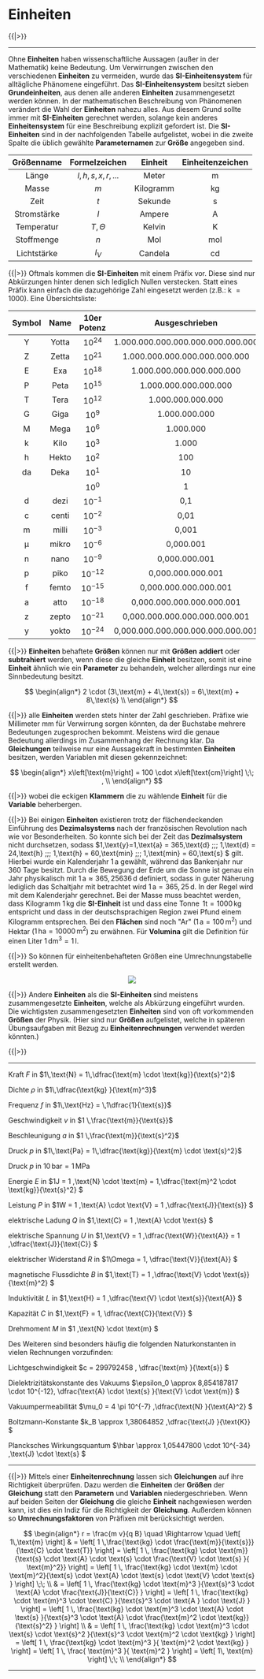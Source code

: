 <!--
version:  0.0.1
language: de
narrator: Deutsch Female

@style
main > *:not(:last-child) {
  margin-bottom: 3rem;
}

input {
    text-align: center;
}

.flex-container {
    display: flex;
    flex-wrap: wrap;
    align-items: stretch;
    gap: 20px;
}

.flex-child {
    flex: 1;
    min-width: 350px;
    margin-right: 20px;
}

@media (max-width: 400px) {
    .flex-child {
        flex: 100%;
        margin-right: 0;
    }
}
@end

formula: \carry   \textcolor{red}{\scriptsize #1}
formula: \digit   \rlap{\carry{#1}}\phantom{#2}#2
formula: \permil  \text{‰}

import: https://raw.githubusercontent.com/LiaTemplates/Tikz-Jax/main/README.md

script: https://cdn.jsdelivr.net/gh/LiaTemplates/Tikz-Jax@main/dist/index.js


tags: Erklärung, Einheiten

comment: In diesem Abschnitt werden die Einheiten und deren Anwendungen erklärt.

author: Martin Lommatzsch

-->

# Einheiten



{{|>}}
********************************

Ohne **Einheiten** haben wissenschaftliche Aussagen (außer in der Mathematik) keine Bedeutung. Um Verwirrungen zwischen den verschiedenen **Einheiten** zu vermeiden, wurde das **SI-Einheitensystem** für alltägliche Phänomene eingeführt. Das **SI-Einheitensystem** besitzt sieben **Grundeinheiten**, aus denen alle anderen **Einheiten** zusammengesetzt werden können. In der mathematischen Beschreibung von Phänomenen verändert die Wahl der **Einheiten** nahezu alles. Aus diesem Grund sollte immer mit **SI-Einheiten** gerechnet werden, solange kein anderes **Einheitensystem** für eine Beschreibung explizit gefordert ist. Die **SI-Einheiten** sind in der nachfolgenden Tabelle aufgelistet, wobei in die zweite Spalte die üblich gewählte **Parameternamen** zur **Größe** angegeben sind.



| Größenname      |  Formelzeichen  |         Einheit  |  Einheitenzeichen |
|:----:|:----:|:----:|:----:|
| Länge |  $l,h,s,x,r,...$     |  Meter  |  m |
| Masse |  $m$      |  Kilogramm  |  kg |
| Zeit |  $t$      |  Sekunde  |  s |
| Stromstärke |  $I$      |  Ampere |  A |
| Temperatur |  $T,\Theta$      |  Kelvin  |  K |
| Stoffmenge |  $n$      |  Mol  |  mol |
| Lichtstärke |  $I_V$     |  Candela  |  cd |



{{|>}} Oftmals kommen die **SI-Einheiten** mit einem Präfix vor. Diese sind nur Abkürzungen hinter denen sich lediglich Nullen verstecken. Statt eines Präfix kann einfach die dazugehörige Zahl eingesetzt werden (z.B.: k $= 1000$). Eine Übersichtsliste:




<!-- data-type="none" data-sortable="false" -->
|Symbol | Name | 10er Potenz | Ausgeschrieben | Sprachlich   			 |
|:----:|:----:|:----:|:----:|:----:|
|Y | Yotta | $10^{24}$ | 1.000.000.000.000.000.000.000.000 | Quadrillion   			 |
|Z | Zetta | $10^{21}$ | 1.000.000.000.000.000.000.000  | Trilliade   			 |
|E | Exa  | $10^{18}$ | 1.000.000.000.000.000.000  | Trillion   			 |
|P | Peta | $10^{15}$ | 1.000.000.000.000.000  | Billarde   			 |
|T | Tera | $10^{12}$ | 1.000.000.000.000  | Billion   			 |
|G | Giga | $10^{9}$ | 1.000.000.000  | Milliarde   			 |
|M | Mega | $10^{6}$ | 1.000.000  | Million   			 | 
|k | Kilo | $10^{3}$ | 1.000  | Tausend   			 | 
|h | Hekto | $10^{2}$ | 100  | Hundert   			 |  
|da | Deka | $10^{1}$ | 10  | Zehn   			 |
|   |      | $10^{0}$ | 1  | Eins  			 | 
|d | dezi | $10^{-1}$ | 0,1  | Zehntel   			 |
|c | centi | $10^{-2}$ | 0,01  | Hundertstel   			 |
|m | milli | $10^{-3}$ | 0,001  | Tausendstel   			 |
|µ | mikro | $10^{-6}$ | 0,000.001  | Millionstel   			 |
|n | nano | $10^{-9}$ | 0,000.000.001  | Milliardstel   			 |
|p | piko | $10^{-12}$ | 0,000.000.000.001  | Billionstel   			 |
|f | femto | $10^{-15}$ | 0,000.000.000.000.001  | Billiardstel   			 |
|a | atto | $10^{-18}$ | 0,000.000.000.000.000.001  | Trillionstel   			 |
|z | zepto | $10^{-21}$ | 0,000.000.000.000.000.000.001  | Trilliardstel   			 |
|y | yokto | $10^{-24}$ | 0,000.000.000.000.000.000.000.001  | Quadrillionstel   			 |





{{|>}} **Einheiten** behaftete **Größen** können nur mit **Größen** **addiert** oder **subtrahiert** werden, wenn diese die gleiche **Einheit** besitzen, somit ist eine **Einheit** ähnlich wie ein **Parameter** zu behandeln, welcher allerdings nur eine Sinnbedeutung besitzt. 




$$
\begin{align*}
		2 \cdot (3\,\text{m} + 4\,\text{s}) = 6\,\text{m} + 8\,\text{s} \\
  \end{align*}
$$




{{|>}} alle **Einheiten** werden stets hinter der Zahl geschrieben. Präfixe wie Millimeter mm für Verwirrung sorgen könnten, da der Buchstabe mehrere Bedeutungen zugesprochen bekommt. Meistens wird die genaue Bedeutung allerdings im Zusammenhang der Rechnung klar. Da **Gleichungen** teilweise nur eine Aussagekraft in bestimmten **Einheiten** besitzen, werden Variablen mit diesen gekennzeichnet:


$$
\begin{align*}
		x\left[\text{m}\right] =  100 \cdot x\left[\text{cm}\right] \;\; , \\
  \end{align*}
$$



{{|>}} wobei die eckigen **Klammern** die zu wählende **Einheit** für die **Variable** beherbergen.



{{|>}} Bei einigen **Einheiten** existieren trotz der flächendeckenden Einführung des **Dezimalsystems** nach der französischen Revolution nach wie vor Besonderheiten. So konnte sich bei der Zeit das **Dezimalsystem** nicht durchsetzen, sodass $1\,\text{y}=1\,\text{a} = 365\,\text{d} \;;\; 1\,\text{d} = 24\,\text{h}  \;;\; 1\,\text{h} = 60\,\text{min}  \;;\; 1\,\text{min} = 60\,\text{s} $ gilt. Hierbei wurde ein Kalenderjahr $1\,$a gewählt, während das Bankenjahr nur $360$ Tage besitzt. Durch die Bewegung der Erde um die Sonne ist genau ein Jahr physikalisch mit $1\,\text{a}\approx 365,25636\,\text{d}$ definiert, sodass in guter Näherung lediglich das Schaltjahr mit betrachtet wird $1\,\text{a} = 365,25\,\text{d}$. In der Regel wird mit dem Kalenderjahr gerechnet.  Bei der Masse muss beachtet werden, dass Kilogramm $1\,\text{kg}$ die **SI-Einheit** ist und dass eine Tonne $\,\text{1t} = 1000\,\text{kg}$ entspricht und dass in der deutschsprachigen Region zwei Pfund einem Kilogramm entsprechen. Bei den **Flächen** sind noch "Ar" ($1\,\text{a} = 100\,\text{m}^2$) und Hektar ($1\,\text{ha} = 10000\,\text{m}^2$) zu erwähnen. Für **Volumina** gilt die Definition für einen Liter $1\,\text{dm}^3 = 1\,\text{l}$. 


{{|>}} So können für einheitenbehafteten Größen eine Umrechnungstabelle erstellt werden. 






<center>

![](https://raw.githubusercontent.com/MINT-the-GAP/Aufgabensammlung/refs/heads/main/Repetitorium/Kap2/Einheit1.png)

</center>







{{|>}} Andere **Einheiten** als die **SI-Einheiten** sind meistens zusammengesetzte **Einheiten**, welche als Abkürzung eingeführt wurden. Die wichtigsten zusammengesetzten **Einheiten** sind von oft vorkommenden **Größen** der Physik. (Hier sind nur **Größen** aufgelistet, welche in späteren Übungsaufgaben mit Bezug zu **Einheitenrechnungen** verwendet werden könnten.) 



{{|>}} 
****************************************************

Kraft $F$ in $1\,\text{N} = 1\,\dfrac{\text{m} \cdot \text{kg}}{\text{s}^2}$ 

Dichte $\rho$ in $1\,\dfrac{\text{kg} }{\text{m}^3}$ 

Frequenz $f$ in $1\,\text{Hz} = \,1\dfrac{1}{\text{s}}$ 

Geschwindigkeit $v$ in $1 \,\frac{\text{m}}{\text{s}}$ 

Beschleunigung $a$ in $1 \,\frac{\text{m}}{\text{s}^2}$ 

Druck $p$ in $1\,\text{Pa} = 1\,\dfrac{\text{kg}}{\text{m} \cdot \text{s}^2}$ 


Druck $p$ in $10\,\text{bar} = 1\,\text{MPa}$ 


Energie $E$ in $1J = 1 \,\text{N} \cdot \text{m} = 1\,\dfrac{\text{m}^2 \cdot \text{kg}}{\text{s}^2} $ 


Leistung $P$ in $1W = 1 \,\text{A} \cdot \text{V} = 1 \,\dfrac{\text{J}}{\text{s}} $ 


elektrische Ladung $Q$ in $1\,\text{C} = 1 \,\text{A} \cdot \text{s} $ 


elektrische Spannung $U$ in $1\,\text{V} = 1 \,\dfrac{\text{W}}{\text{A}} = 1 \,\dfrac{\text{J}}{\text{C}} $ 


elektrischer Widerstand $R$ in $1\Omega = 1\, \dfrac{\text{V}}{\text{A}} $ 


magnetische Flussdichte $B$ in $1\,\text{T} = 1 \,\dfrac{\text{V} \cdot \text{s}}{\text{m}^2} $ 


Induktivität $L$ in $1\,\text{H} = 1 \,\dfrac{\text{V} \cdot \text{s}}{\text{A}} $ 


Kapazität $C$ in $1\,\text{F} = 1\, \dfrac{\text{C}}{\text{V}} $ 


Drehmoment $M$ in $1 \,\text{N} \cdot \text{m} $ 



Des Weiteren sind besonders häufig die folgenden Naturkonstanten in vielen Rechnungen vorzufinden:


Lichtgeschwindigkeit $c = 299792458 \, \dfrac{\text{m} }{\text{s}} $ 

Dielektrizitätskonstante des Vakuums $\epsilon_0 \approx 8,854187817 \cdot 10^{-12}\, \dfrac{\text{A} \cdot \text{s} }{\text{V} \cdot \text{m}} $ 

Vakuumpermeabilität $\mu_0 = 4 \pi 10^{-7} \,\dfrac{\text{N} }{\text{A}^2} $ 

Boltzmann-Konstante $k_B \approx 1,38064852 \,\dfrac{\text{J} }{\text{K}} $ 

Plancksches Wirkungsquantum $\hbar \approx 1,05447800 \cdot 10^{-34} \,\text{J} \cdot \text{s} $ 

***************************************



{{|>}} Mittels einer **Einheitenrechnung** lassen sich **Gleichungen** auf ihre Richtigkeit überprüfen. Dazu werden die **Einheiten** der **Größen** der **Gleichung** statt den **Parametern** und **Variablen** niedergeschrieben. Wenn auf beiden Seiten der **Gleichung** die gleiche **Einheit** nachgewiesen werden kann, ist dies ein Indiz für die Richtigkeit der **Gleichung**. Außerdem können so **Umrechnungsfaktoren** von Präfixen mit berücksichtigt werden.



$$
\begin{align*}
  r = \frac{m v}{q B}   \quad \Rightarrow \quad \left[  1\,\text{m} \right] & =   \left[  1 \,\frac{\text{kg}  \cdot \frac{\text{m}}{\text{s}}}{\text{C} \cdot \text{T}}  \right]   =   \left[ 1 \, \frac{\text{kg} \cdot \text{m}}{\text{s} \cdot \text{A}  \cdot \text{s} \cdot \frac{\text{V}  \cdot \text{s} }{ \text{m}^2}}  \right]    =   \left[ 1 \, \frac{\text{kg} \cdot \text{m} \cdot \text{m}^2}{\text{s} \cdot \text{A}  \cdot \text{s} \cdot \text{V}  \cdot \text{s} }  \right]   	  	 \;\;   \\
    & =    \left[ 1 \, \frac{\text{kg} \cdot \text{m}^3  }{\text{s}^3 \cdot \text{A}   \cdot \frac{\text{J}}{\text{C}}   }  \right]  =   \left[ 1 \, \frac{\text{kg} \cdot \text{m}^3 \cdot \text{C}  }{\text{s}^3 \cdot \text{A }  \cdot \text{J}  }  \right]   	  =   \left[ 1 \, \frac{\text{kg} \cdot \text{m}^3 \cdot \text{A} \cdot \text{s}  }{\text{s}^3 \cdot \text{A}   \cdot \frac{\text{m}^2 \cdot \text{kg}}{\text{s}^2}  }  \right]   	    \\ 
    &  =   \left[ 1 \, \frac{\text{kg} \cdot \text{m}^3 \cdot \text{s} \cdot \text{s}^2 }{\text{s}^3     \cdot \text{m}^2 \cdot \text{kg}  }  \right]  =   \left[ 1 \, \frac{\text{kg} \cdot \text{m}^3   }{  \text{m}^2 \cdot \text{kg}  }  \right]   	  =   \left[ 1 \, \frac{ \text{m}^3   }{  \text{m}^2    }  \right]     =   \left[ 1\,  \text{m}  \right]   	 \;\;   \\
  \end{align*}
$$






********************************
